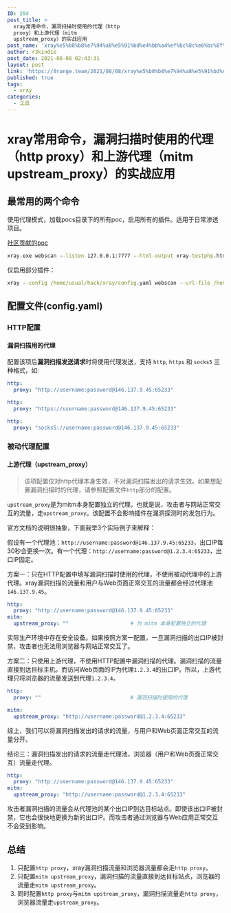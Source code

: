 ```yaml
---
ID: 204
post_title: >
  xray常用命令，漏洞扫描时使用的代理（http
  proxy）和上游代理（mitm
  upstream_proxy）的实战应用
post_name: 'xray%e5%b8%b8%e7%94%a8%e5%91%bd%e4%bb%a4%ef%bc%8c%e6%bc%8f%e6%b4%9e%e6%89%ab%e6%8f%8f%e6%97%b6%e4%bd%bf%e7%94%a8%e7%9a%84%e4%bb%a3%e7%90%86%ef%bc%88http-proxy%ef%bc%89%e5%92%8c%e4%b8%8a%e6%b8%b8'
author: r3kind1e
post_date: 2021-08-08 02:43:31
layout: post
link: 'https://0range.team/2021/08/08/xray%e5%b8%b8%e7%94%a8%e5%91%bd%e4%bb%a4%ef%bc%8c%e6%bc%8f%e6%b4%9e%e6%89%ab%e6%8f%8f%e6%97%b6%e4%bd%bf%e7%94%a8%e7%9a%84%e4%bb%a3%e7%90%86%ef%bc%88http-proxy%ef%bc%89%e5%92%8c%e4%b8%8a%e6%b8%b8/'
published: true
tags:
  - xray
categories:
  - 工具
---
```

# xray常用命令，漏洞扫描时使用的代理（http proxy）和上游代理（mitm upstream_proxy）的实战应用

## 最常用的两个命令

使用代理模式，加载pocs目录下的所有poc，启用所有的插件。适用于日常渗透项目。

[社区贡献的poc](https://github.com/chaitin/xray)

```cmd
xray.exe webscan --listen 127.0.0.1:7777 --html-output xray-testphp.html --poc pocs/* --plugin phantasm,baseline,brute-force,cmd-injection,crlf-injection,dirscan,fastjson,jsonp,path-traversal,redirect,shiro,sqldet,ssrf,struts,thinkphp,upload,xss,xxe
```

仅启用部分插件：

```cmd
xray --config /home/usual/hack/xray/config.yaml webscan --url-file /home/usual/hack/url4.txt --plugin shiro,fastjson,struts,thinkphp,phantasm --html-output /home/usual/hack/output/HW.html
```



## 配置文件(config.yaml)

### HTTP配置

#### 漏洞扫描用的代理

配置该项后**漏洞扫描发送请求**时将使用代理发送，支持 `http`, `https` 和 `socks5` 三种格式，如:

```yaml
http:
  proxy: "http://username:password@146.137.9.45:65233"
```

```yaml
http:
  proxy: "https://username:password@146.137.9.45:65233"
```

```yaml
http:
  proxy: "socks5://username:password@146.137.9.45:65233"
```



### 被动代理配置

#### 上游代理（upstream_proxy）

> 该项配置仅对http代理本身生效，不对漏洞扫描发出的请求生效。如果想配置漏洞扫描时的代理，请参照配置文件`http`部分的配置。

`upstream_proxy`是为mitm本身配置独立的代理。也就是说，攻击者与网站正常交互的流量，走`upstream_proxy`。该配置不会影响插件在漏洞探测时的发包行为。

官方文档的说明很抽象，下面我举3个实际例子来解释：

假设有一个代理池：`http://username:password@146.137.9.45:65233`，出口IP每30秒会更换一次。有一个代理：`http://username:password@1.2.3.4:65233`，出口IP固定。

方案一：只在HTTP配置中填写漏洞扫描时使用的代理，不使用被动代理中的上游代理。xray漏洞扫描的流量和用户与Web页面正常交互的流量都会经过代理池`146.137.9.45`。

```yaml
http:
  proxy: "http://username:password@146.137.9.45:65233"                             # 漏洞扫描时使用的代理池
mitm:
  upstream_proxy: ""                    # 为 mitm 本身配置独立的代理
```

实际生产环境中存在安全设备。如果按照方案一配置，一旦漏洞扫描的出口IP被封禁，攻击者也无法用浏览器与网站正常交互了。

方案二：只使用上游代理，不使用HTTP配置中漏洞扫描的代理。漏洞扫描的流量直接到达目标主机。而访问Web页面的IP为代理`1.2.3.4`的出口IP。所以，上游代理只将浏览器的流量发送到代理`1.2.3.4`。

```yaml
http:
  proxy: ""                             # 漏洞扫描时使用的代理

mitm:
  upstream_proxy: "http://username:password@1.2.3.4:65233"                    # 为 mitm 本身配置独立的代理

```

综上，我们可以将漏洞扫描发出的请求的流量，与用户和Web页面正常交互的流量分开。

结论三：漏洞扫描发出的请求的流量走代理池，浏览器（用户和Web页面正常交互）流量走代理。

```yaml
http:
  proxy: "http://username:password@146.137.9.45:65233"                             # 漏洞扫描时使用的代理池
mitm:
  upstream_proxy: "http://username:password@1.2.3.4:65233"                    # 为 mitm 本身配置独立的代理

```

攻击者漏洞扫描的流量会从代理池的某个出口IP到达目标站点。即使该出口IP被封禁，它也会很快地更换为新的出口IP。而攻击者通过浏览器与Web应用正常交互不会受到影响。

## 总结
1. 只配置`http proxy`，xray漏洞扫描流量和浏览器流量都会走`http proxy`。
2. 只配置`mitm upstream_proxy`，漏洞扫描的流量直接到达目标站点，浏览器的流量走`mitm upstream_proxy`。
3. 同时配置`http proxy`与`mitm upstream_proxy`，漏洞扫描流量走`http proxy`，浏览器流量走`upstream_proxy`。
